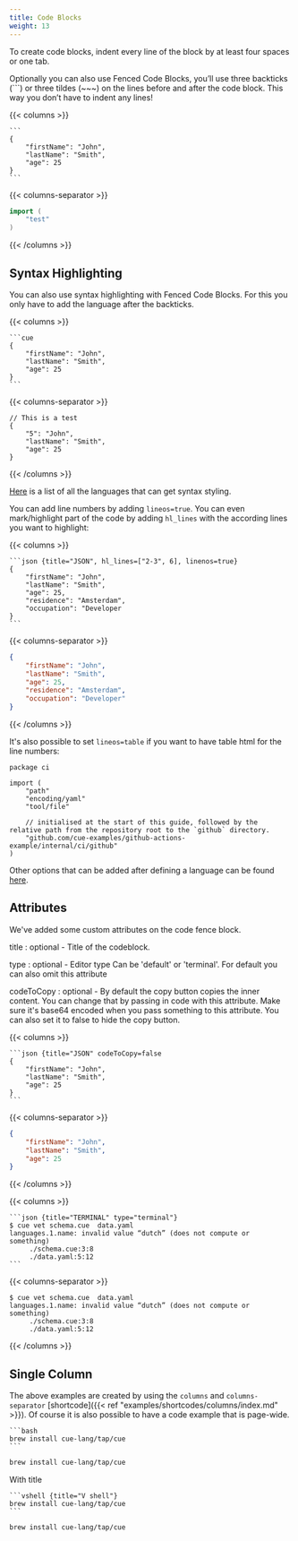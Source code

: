 ```yaml
---
title: Code Blocks
weight: 13
---
```


To create code blocks, indent every line of the block by at least four spaces or one tab.

Optionally you can also use Fenced Code Blocks, you’ll use three backticks (```) or three tildes (~~~) on the lines before and after the code block.
This way you don’t have to indent any lines!

{{< columns >}}
````
```
{
    "firstName": "John",
    "lastName": "Smith",
    "age": 25
}
```
````
{{< columns-separator >}}
```go
import (
    "test"
)
```
{{< /columns >}}

## Syntax Highlighting

You can also use syntax highlighting with Fenced Code Blocks. For this you only have to add the language after the backticks.

{{< columns >}}
````
```cue
{
    "firstName": "John",
    "lastName": "Smith",
    "age": 25
}
```
````
{{< columns-separator >}}
```cue
// This is a test
{
    "5": "John",
    "lastName": "Smith",
    "age": 25
}
```
{{< /columns >}}

[Here](https://gohugo.io/content-management/syntax-highlighting/#list-of-chroma-highlighting-languages) is a list of all the languages that can get syntax styling.

You can add line numbers by adding `lineos=true`.
You can even mark/highlight part of the code by adding `hl_lines` with the according lines you want to highlight:

{{< columns >}}
````
```json {title="JSON", hl_lines=["2-3", 6], linenos=true}
{
    "firstName": "John",
    "lastName": "Smith",
    "age": 25,
    "residence": "Amsterdam",
    "occupation": "Developer
}
```
````
{{< columns-separator >}}
```json {title="JSON", hl_lines=["2-3", 6], linenos=true}
{
    "firstName": "John",
    "lastName": "Smith",
    "age": 25,
    "residence": "Amsterdam",
    "occupation": "Developer"
}
```
{{< /columns >}}

It's also possible to set `lineos=table` if you want to have table html for the line numbers:

```text {title="Table", linenos=table}
package ci

import (
	"path"
	"encoding/yaml"
	"tool/file"

	// initialised at the start of this guide, followed by the relative path from the repository root to the `github` directory.
	"github.com/cue-examples/github-actions-example/internal/ci/github"
)

```

Other options that can be added after defining a language can be found [here](https://gohugo.io/content-management/syntax-highlighting/#highlight-shortcode).

## Attributes

We've added some custom attributes on the code fence block.

title
: optional - Title of the codeblock.

type
: optional - Editor type Can be 'default' or 'terminal'. For default you can also omit this attribute

codeToCopy
: optional - By default the copy button copies the inner content. You can change that by passing in code with this attribute.
Make sure it's base64 encoded when you pass something to this attribute.
You can also set it to false to hide the copy button.

{{< columns >}}
```` { codeToCopy=false }
```json {title="JSON" codeToCopy=false
{
    "firstName": "John",
    "lastName": "Smith",
    "age": 25
}
```
````
{{< columns-separator >}}
```json {title="JSON" codeToCopy=false }
{
    "firstName": "John",
    "lastName": "Smith",
    "age": 25
}
```
{{< /columns >}}


{{< columns >}}
````
```json {title="TERMINAL" type="terminal"}
$ cue vet schema.cue  data.yaml
languages.1.name: invalid value “dutch” (does not compute or something)
     ./schema.cue:3:8
     ./data.yaml:5:12
```
````
{{< columns-separator >}}
``` {title="TERMINAL" type="terminal"}
$ cue vet schema.cue  data.yaml
languages.1.name: invalid value “dutch” (does not compute or something)
     ./schema.cue:3:8
     ./data.yaml:5:12
```
{{< /columns >}}

## Single Column

The above examples are created by using the `columns` and `columns-separator` [shortcode]({{< ref "examples/shortcodes/columns/index.md" >}}). Of course it is also possible to have a code example that is page-wide.

````
```bash
brew install cue-lang/tap/cue
```
````

```bash
brew install cue-lang/tap/cue
```

With title

````
```vshell {title="V shell"}
brew install cue-lang/tap/cue
```
````

```vshell {title="V shell"}
brew install cue-lang/tap/cue
```
